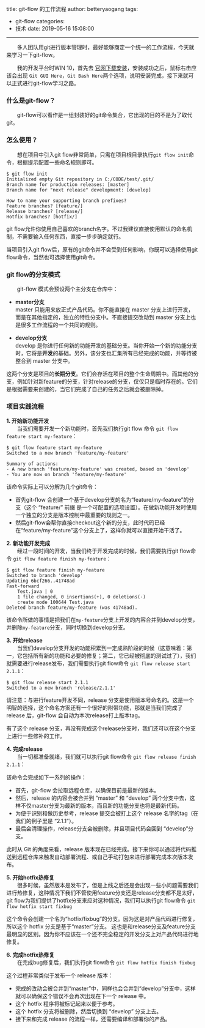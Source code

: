 title: git-flow 的工作流程
author: betteryaogang
tags:
  - git-flow
categories:
  - 技术
date: 2019-05-16 15:08:00
---
&emsp;&emsp;多人团队用git进行版本管理时，最好能够商定一个统一的工作流程，今天就来学习一下git-flow。  

&emsp;&emsp;我的开发平台时WIN 10，首先去 [官网下载安装](https://git-scm.com/downloads)，安装成功之后，鼠标右击应该会出现 `Git GUI Here`，`Git Bash Here`两个选项，说明安装完成，接下来就可以正式进行git-flow学习之路。

### 什么是git-flow？
&emsp;&emsp;git-flow可以看作是一组封装好的git命令集合，它出现的目的不是为了取代git。

### 怎么使用？
&emsp;&emsp;想在项目中引入git flow非常简单，只需在项目根目录执行`git flow init`命令，根据提示配置一些命名规则即可。

```
$ git flow init
Initialized empty Git repository in C:/CODE/test/.git/
Branch name for production releases: [master] 
Branch name for "next release" development: [develop] 

How to name your supporting branch prefixes?
Feature branches? [feature/] 
Release branches? [release/] 
Hotfix branches? [hotfix/] 
```
git flow允许你使用自己喜欢的branch名字。不过我建议直接使用默认的命名机制，不需要输入任何东西，直接一步步确定就行。

当项目引入git flow后，原有的git命令并不会受到任何影响，你既可以选择使用git flow命令，当然也可选择使用git命令。

### git flow的分支模式

&emsp;&emsp;git-flow 模式会预设两个主分支在仓库中：

- **master分支**  
	master 只能用来放正式产品代码。你不能直接在 master 分支上进行开发，而是在其他指定的，独立的特性分支中。不直接提交改动到 master 分支上也是很多工作流程的一个共同的规则。

- **develop分支**  
	develop 是你进行任何新的功能开发的基础分支。当你开始一个新的功能分支时，它将是**开发**的基础。另外，该分支也汇集所有已经完成的功能，并等待被整合到 master 分支中。
    
这两个分支是项目的**长期分支**。它们会存活在项目的整个生命周期中。而其他的分支，例如针对新feature的分支，针对release的分支，仅仅只是临时存在的。它们是根据需要来创建的，当它们完成了自己的任务之后就会被删除掉。

### 项目实践流程

**1. 开始新功能开发**  
&emsp;&emsp;当我们需要开发一个新功能时，首先我们执行git flow 命令 `git flow feature start my-feature`：

```
$ git flow feature start my-feature
Switched to a new branch 'feature/my-feature'

Summary of actions:
- A new branch 'feature/my-feature' was created, based on 'develop'
- You are now on branch 'feature/my-feature'
```
该命令实际上可以分解为几个git命令：  

- 首先git-flow 会创建一个基于develop分支的名为“feature/my-feature”的分支（这个 “feature/” 前缀 是一个可配置的选项设置）。在做新功能开发时使用一个独立的分支是版本控制中最重要的规则之一。
- 然后git-flow会帮你直接checkout这个新的分支，此时代码已经在“feature/my-feature”这个分支上了，这样你就可以直接开始干活了。

**2. 新功能开发完成**  
&emsp;&emsp;经过一段时间的开发，当我们终于开发完成的时候，我们需要执行git flow命令 `git flow feature finish my-feature`：

```
$ git flow feature finish my-feature
Switched to branch 'develop'
Updating 6bcf266..41748ad
Fast-forward
    Test.java | 0
    1 file changed, 0 insertions(+), 0 deletions(-)
    create mode 100644 Test.java
Deleted branch feature/my-feature (was 41748ad).
```
该命令所做的事情是把我们在`my-feature`分支上开发的内容合并到develop分支，并删除`my-feature`分支，同时切换到develop分支。

**3. 开始release**  
&emsp;&emsp;当我们develop分支开发的功能积累到一定成熟阶段的时候（这意味着：第一，它包括所有新的功能和必要的修复；第二，它已经被彻底的测试过了），我们就需要进行release发布，我们需要执行git flow命令 `git flow release start 2.1.1`：

```
$ git flow release start 2.1.1
Switched to a new branch 'release/2.1.1'
```
请注意：与进行feature开发不同，release 分支是使用版本号命名的。这是一个明智的选择，这个命名方案还有一个很好的附带功能，那就是当我们完成了release 后，git-flow 会自动为本次release打上版本tag。

有了这个 release 分支，再没有完成这个release分支时，我们还可以在这个分支上进行一些修补的工作。

**4. 完成release**  
&emsp;&emsp;当一切都准备就绪，我们就可以执行git flow命令 `git flow release finish 2.1.1`：

该命令会完成如下一系列的操作：

- 首先，git-flow 会拉取远程仓库，以确保目前是最新的版本。
- 然后，release 的内容会被合并到 “master” 和 “develop” 两个分支中去，这样不仅master分支为最新的版本，而且新的功能分支也将是最新代码。
- 为便于识别和做历史参考，release 提交会被打上这个 release 名字的tag（在我们的例子里是 “2.1.1”）。
- 最后会清理操作，release分支会被删除，并且项目代码会回到 “develop”分支。  

此时从 Git 的角度来看，release 版本现在已经完成。接下来你可以通过将代码推送到远程仓库来触发自动部署流程、或自己手动打包来进行部署完成本次版本发布。

**5. 开始hotfix热修复**  
&emsp;&emsp;很多时候，虽然版本是发布了，但是上线之后还是会出现一些小问题需要我们进行热修复，这种情况下我们不管使用feature分支还是release分支都不是太好，git flow为我们提供了hotfix分支来应对这种情况，我们可以执行git flow命令 `git flow hotfix start fixbug`

这个命令会创建一个名为“hotfix/fixbug”的分支。因为这是对产品代码进行修复，所以这个 hotfix 分支是基于“master”分支。
这也是和release分支及feature分支最明显的区别。因为你不应该在一个还不完全稳定的开发分支上对产品代码进行地修复。

**6. 完成hotfix热修复**  
&emsp;&emsp;在完成bug修复后，我们执行git flow命令 `git flow hotfix finish fixbug`

这个过程非常类似于发布一个 release 版本：
- 完成的改动会被合并到“master”中，同样也会合并到“develop”分支中，这样就可以确保这个错误不会再次出现在下一个 release 中。
- 这个 hotfix 程序将被标记起来以便于参考。
- 这个 hotfix 分支将被删除，然后切换到 “develop” 分支上去。
- 接下来和完成 release 的流程一样，还需要编译和部署你的产品。